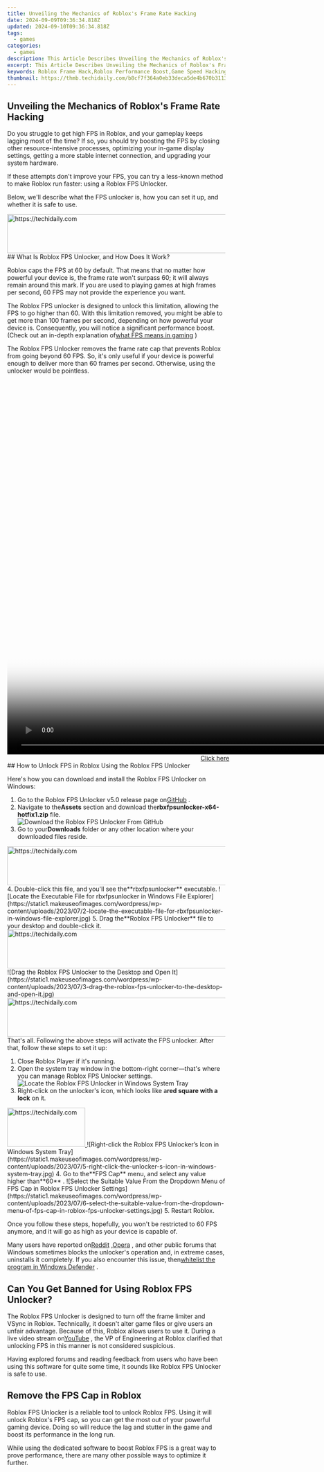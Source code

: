 ```yaml
---
title: Unveiling the Mechanics of Roblox's Frame Rate Hacking
date: 2024-09-09T09:36:34.818Z
updated: 2024-09-10T09:36:34.818Z
tags:
  - games
categories:
  - games
description: This Article Describes Unveiling the Mechanics of Roblox's Frame Rate Hacking
excerpt: This Article Describes Unveiling the Mechanics of Roblox's Frame Rate Hacking
keywords: Roblox Frame Hack,Roblox Performance Boost,Game Speed Hacking,Frame Rate Manipulation,Unlocking Roblox,Hacking Gameplay,Optimizing Roblox Speed
thumbnail: https://thmb.techidaily.com/b8cf7f364a0eb33deca5de4b670b31137b8637ef9737c06562bbb999378e5773.jpg
---
```


## Unveiling the Mechanics of Roblox's Frame Rate Hacking

 Do you struggle to get high FPS in Roblox, and your gameplay keeps lagging most of the time? If so, you should try boosting the FPS by closing other resource-intensive processes, optimizing your in-game display settings, getting a more stable internet connection, and upgrading your system hardware.

 If these attempts don't improve your FPS, you can try a less-known method to make Roblox run faster: using a Roblox FPS Unlocker.

 Below, we'll describe what the FPS unlocker is, how you can set it up, and whether it is safe to use.

<!-- affiliate ads begin -->
<a href="https://unicoeye.pxf.io/c/5597632/2134490/18498" target="_top" id="2134490">
  <img src="//a.impactradius-go.com/display-ad/18498-2134490" border="0" alt="https://techidaily.com" width="728" height="90"/>
</a>
<img height="0" width="0" src="https://unicoeye.pxf.io/i/5597632/2134490/18498" style="position:absolute;visibility:hidden;" border="0" />
<!-- affiliate ads end -->
## What Is Roblox FPS Unlocker, and How Does It Work?

 Roblox caps the FPS at 60 by default. That means that no matter how powerful your device is, the frame rate won't surpass 60; it will always remain around this mark. If you are used to playing games at high frames per second, 60 FPS may not provide the experience you want.

 The Roblox FPS unlocker is designed to unlock this limitation, allowing the FPS to go higher than 60\. With this limitation removed, you might be able to get more than 100 frames per second, depending on how powerful your device is. Consequently, you will notice a significant performance boost. (Check out an in-depth explanation of[what FPS means in gaming](https://www.makeuseof.com/video-games-fps-meaning/) )

 The Roblox FPS Unlocker removes the frame rate cap that prevents Roblox from going beyond 60 FPS. So, it's only useful if your device is powerful enough to deliver more than 60 frames per second. Otherwise, using the unlocker would be pointless.

<!-- affiliate ads begin -->
<span id="701707">
					<video width="1536" height="864" style="cursor:pointer"
           poster="//a.impactradius-go.com/display-clicktoplayimage/701707.png"
           onclick="if(!this.playClicked){this.play();this.setAttribute('controls',true);this.playClicked=true;}">
	   <source src="//a.impactradius-go.com/display-ad/7443-701707">
	   <img src="//a.impactradius-go.com/display-clicktoplayimage/701707.png" style="border: none; height: 100%; width: 100%; object-fit: contain">
	</video>
	<div style="width:960px;text-align:center"><a href="javascript:window.open(decodeURIComponent('https%3A%2F%2Fappsumo.8odi.net%2Fc%2F5597632%2F701707%2F7443'), '_blank');void(0);">Click here</a></div>
</span>
<img height="0" width="0" src="https://imp.pxf.io/i/5597632/701707/7443" style="position:absolute;visibility:hidden;" border="0" />
<!-- affiliate ads end -->
## How to Unlock FPS in Roblox Using the Roblox FPS Unlocker

 Here's how you can download and install the Roblox FPS Unlocker on Windows:

1. Go to the Roblox FPS Unlocker v5.0 release page on[GitHub](https://github.com/axstin/rbxfpsunlocker/releases) .
2. Navigate to the**Assets** section and download the**rbxfpsunlocker-x64-hotfix1.zip** file.  
![Download the Roblox FPS Unlocker From GitHub](https://static1.makeuseofimages.com/wordpress/wp-content/uploads/2023/07/1-download-the-roblox-fps-unlocker-from-github.jpg)
3. Go to your**Downloads** folder or any other location where your downloaded files reside.
<!-- affiliate ads begin -->
<a href="https://ephamedtechinc.pxf.io/c/5597632/2126492/26400" target="_top" id="2126492">
  <img src="//a.impactradius-go.com/display-ad/26400-2126492" border="0" alt="https://techidaily.com" width="640" height="90"/>
</a>
<img height="0" width="0" src="https://ephamedtechinc.pxf.io/i/5597632/2126492/26400" style="position:absolute;visibility:hidden;" border="0" />
<!-- affiliate ads end -->
4. Double-click this file, and you'll see the**rbxfpsunlocker** executable.  
![Locate the Executable File for rbxfpsunlocker in Windows File Explorer](https://static1.makeuseofimages.com/wordpress/wp-content/uploads/2023/07/2-locate-the-executable-file-for-rbxfpsunlocker-in-windows-file-explorer.jpg)
5. Drag the**Roblox FPS Unlocker** file to your desktop and double-click it.  
<!-- affiliate ads begin -->
<a href="https://appsumo.8odi.net/c/5597632/2118311/7443" target="_top" id="2118311">
  <img src="//a.impactradius-go.com/display-ad/7443-2118311" border="0" alt="https://techidaily.com" width="728" height="90"/>
</a>
<img height="0" width="0" src="https://appsumo.8odi.net/i/5597632/2118311/7443" style="position:absolute;visibility:hidden;" border="0" />
<!-- affiliate ads end -->
![Drag the Roblox FPS Unlocker to the Desktop and Open It](https://static1.makeuseofimages.com/wordpress/wp-content/uploads/2023/07/3-drag-the-roblox-fps-unlocker-to-the-desktop-and-open-it.jpg)

<!-- affiliate ads begin -->
<a href="https://ephamedtechinc.pxf.io/c/5597632/2136624/26400" target="_top" id="2136624">
  <img src="//a.impactradius-go.com/display-ad/26400-2136624" border="0" alt="https://techidaily.com" width="728" height="90"/>
</a>
<img height="0" width="0" src="https://ephamedtechinc.pxf.io/i/5597632/2136624/26400" style="position:absolute;visibility:hidden;" border="0" />
<!-- affiliate ads end -->
 That's all. Following the above steps will activate the FPS unlocker. After that, follow these steps to set it up:

1. Close Roblox Player if it's running.
2. Open the system tray window in the bottom-right corner—that's where you can manage Roblox FPS Unlocker settings.  
![Locate the Roblox FPS Unlocker in Windows System Tray](https://static1.makeuseofimages.com/wordpress/wp-content/uploads/2023/07/4-locate-the-roblox-fps-unlocker-in-windows-system-tray.jpg)
3. Right-click on the unlocker's icon, which looks like a**red square with a lock** on it.  
<!-- affiliate ads begin -->
<a href="https://aligracehair.sjv.io/c/5597632/2135397/19272" target="_top" id="2135397">
  <img src="//a.impactradius-go.com/display-ad/19272-2135397" border="0" alt="https://techidaily.com" width="180" height="90"/>
</a>
<img height="0" width="0" src="https://aligracehair.sjv.io/i/5597632/2135397/19272" style="position:absolute;visibility:hidden;" border="0" />
<!-- affiliate ads end -->
![Right-click the Roblox FPS Unlocker’s Icon in Windows System Tray](https://static1.makeuseofimages.com/wordpress/wp-content/uploads/2023/07/5-right-click-the-unlocker-s-icon-in-windows-system-tray.jpg)
4. Go to the**FPS Cap** menu, and select any value higher than**60** .  
![Select the Suitable Value From the Dropdown Menu of FPS Cap in Roblox FPS Unlocker Settings](https://static1.makeuseofimages.com/wordpress/wp-content/uploads/2023/07/6-select-the-suitable-value-from-the-dropdown-menu-of-fps-cap-in-roblox-fps-unlocker-settings.jpg)
5. Restart Roblox.

 Once you follow these steps, hopefully, you won't be restricted to 60 FPS anymore, and it will go as high as your device is capable of.

 Many users have reported on[Reddit](https://www.reddit.com/r/roblox/comments/otk7kg/i%5Fthink%5Fthe%5Fnew%5Froblox%5Ffps%5Funlocker%5Fhas%5Fmalware/) ,[Opera](https://forums.opera.com/topic/61909/roblox-fps-unlocker-blocked-for-virus) , and other public forums that Windows sometimes blocks the unlocker's operation and, in extreme cases, uninstalls it completely. If you also encounter this issue, then[whitelist the program in Windows Defender](https://www.makeuseof.com/how-to-whitelist-files-windows-defender/) .

## Can You Get Banned for Using Roblox FPS Unlocker?

 The Roblox FPS Unlocker is designed to turn off the frame limiter and VSync in Roblox. Technically, it doesn't alter game files or give users an unfair advantage. Because of this, Roblox allows users to use it. During a live video stream on[YouTube](https://www.youtube.com/watch?v=5gNzFsJlFbo) , the VP of Engineering at Roblox clarified that unlocking FPS in this manner is not considered suspicious.

 Having explored forums and reading feedback from users who have been using this software for quite some time, it sounds like Roblox FPS Unlocker is safe to use.

## Remove the FPS Cap in Roblox

 Roblox FPS Unlocker is a reliable tool to unlock Roblox FPS. Using it will unlock Roblox's FPS cap, so you can get the most out of your powerful gaming device. Doing so will reduce the lag and stutter in the game and boost its performance in the long run.

 While using the dedicated software to boost Roblox FPS is a great way to prove performance, there are many other possible ways to optimize it further.


<ins class="adsbygoogle"
     style="display:block"
     data-ad-format="autorelaxed"
     data-ad-client="ca-pub-7571918770474297"
     data-ad-slot="1223367746"></ins>



<ins class="adsbygoogle"
     style="display:block"
     data-ad-client="ca-pub-7571918770474297"
     data-ad-slot="8358498916"
     data-ad-format="auto"
     data-full-width-responsive="true"></ins>


